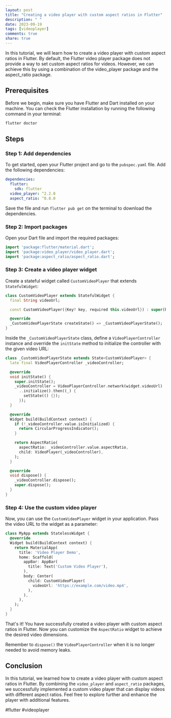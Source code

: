 ```yaml
---
layout: post
title: "Creating a video player with custom aspect ratios in Flutter"
description: " "
date: 2023-09-19
tags: [videoplayer]
comments: true
share: true
---
```


In this tutorial, we will learn how to create a video player with custom aspect ratios in Flutter. By default, the Flutter video player package does not provide a way to set custom aspect ratios for videos. However, we can achieve this by using a combination of the video_player package and the aspect_ratio package.

## Prerequisites

Before we begin, make sure you have Flutter and Dart installed on your machine. You can check the Flutter installation by running the following command in your terminal:

```bash
flutter doctor
```

## Steps

### Step 1: Add dependencies

To get started, open your Flutter project and go to the `pubspec.yaml` file. Add the following dependencies:

```yaml
dependencies:
  flutter:
    sdk: flutter
  video_player: ^2.2.0
  aspect_ratio: ^0.8.0
```

Save the file and run `flutter pub get` on the terminal to download the dependencies.

### Step 2: Import packages

Open your Dart file and import the required packages:

```dart
import 'package:flutter/material.dart';
import 'package:video_player/video_player.dart';
import 'package:aspect_ratio/aspect_ratio.dart';
```

### Step 3: Create a video player widget

Create a stateful widget called `CustomVideoPlayer` that extends `StatefulWidget`:

```dart
class CustomVideoPlayer extends StatefulWidget {
  final String videoUrl;

  const CustomVideoPlayer({Key? key, required this.videoUrl}) : super(key: key);

  @override
  _CustomVideoPlayerState createState() => _CustomVideoPlayerState();
}
```

Inside the `_CustomVideoPlayerState` class, define a `VideoPlayerController` instance and override the `initState` method to initialize the controller with the given video URL:

```dart
class _CustomVideoPlayerState extends State<CustomVideoPlayer> {
  late final VideoPlayerController _videoController;

  @override
  void initState() {
    super.initState();
    _videoController = VideoPlayerController.network(widget.videoUrl)
      ..initialize().then((_) {
        setState(() {});
      });
  }

  @override
  Widget build(BuildContext context) {
    if (!_videoController.value.isInitialized) {
      return CircularProgressIndicator();
    }

    return AspectRatio(
      aspectRatio: _videoController.value.aspectRatio,
      child: VideoPlayer(_videoController),
    );
  }

  @override
  void dispose() {
    _videoController.dispose();
    super.dispose();
  }
}
```

### Step 4: Use the custom video player

Now, you can use the `CustomVideoPlayer` widget in your application. Pass the video URL to the widget as a parameter:

```dart
class MyApp extends StatelessWidget {
  @override
  Widget build(BuildContext context) {
    return MaterialApp(
      title: 'Video Player Demo',
      home: Scaffold(
        appBar: AppBar(
          title: Text('Custom Video Player'),
        ),
        body: Center(
          child: CustomVideoPlayer(
            videoUrl: 'https://example.com/video.mp4',
          ),
        ),
      ),
    );
  }
}
```

That's it! You have successfully created a video player with custom aspect ratios in Flutter. Now you can customize the `AspectRatio` widget to achieve the desired video dimensions.

Remember to `dispose()` the `VideoPlayerController` when it is no longer needed to avoid memory leaks.

## Conclusion

In this tutorial, we learned how to create a video player with custom aspect ratios in Flutter. By combining the `video_player` and `aspect_ratio` packages, we successfully implemented a custom video player that can display videos with different aspect ratios. Feel free to explore further and enhance the player with additional features.

#flutter #videoplayer